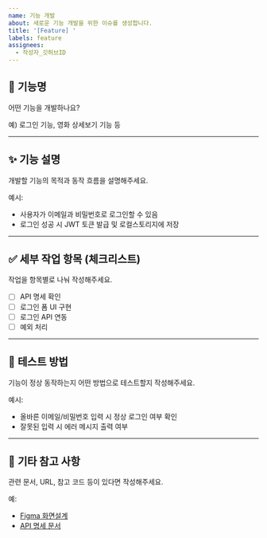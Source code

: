 ```yaml
---
name: 기능 개발
about: 새로운 기능 개발을 위한 이슈를 생성합니다.
title: '[Feature] '
labels: feature
assignees:
  - 작성자_깃허브ID
---
```


## 📌 기능명

어떤 기능을 개발하나요?

예) 로그인 기능, 영화 상세보기 기능 등

---

## ✨ 기능 설명

개발할 기능의 목적과 동작 흐름을 설명해주세요.

예시:

- 사용자가 이메일과 비밀번호로 로그인할 수 있음
- 로그인 성공 시 JWT 토큰 발급 및 로컬스토리지에 저장

---

## ✅ 세부 작업 항목 (체크리스트)

작업을 항목별로 나눠 작성해주세요.

- [ ] API 명세 확인
- [ ] 로그인 폼 UI 구현
- [ ] 로그인 API 연동
- [ ] 예외 처리

---

## 🧪 테스트 방법

기능이 정상 동작하는지 어떤 방법으로 테스트할지 작성해주세요.

예시:

- 올바른 이메일/비밀번호 입력 시 정상 로그인 여부 확인
- 잘못된 입력 시 에러 메시지 출력 여부

---

## 📎 기타 참고 사항

관련 문서, URL, 참고 코드 등이 있다면 작성해주세요.

예:

- [Figma 화면설계](https://www.figma.com/...)
- [API 명세 문서](https://api.example.com/docs)
